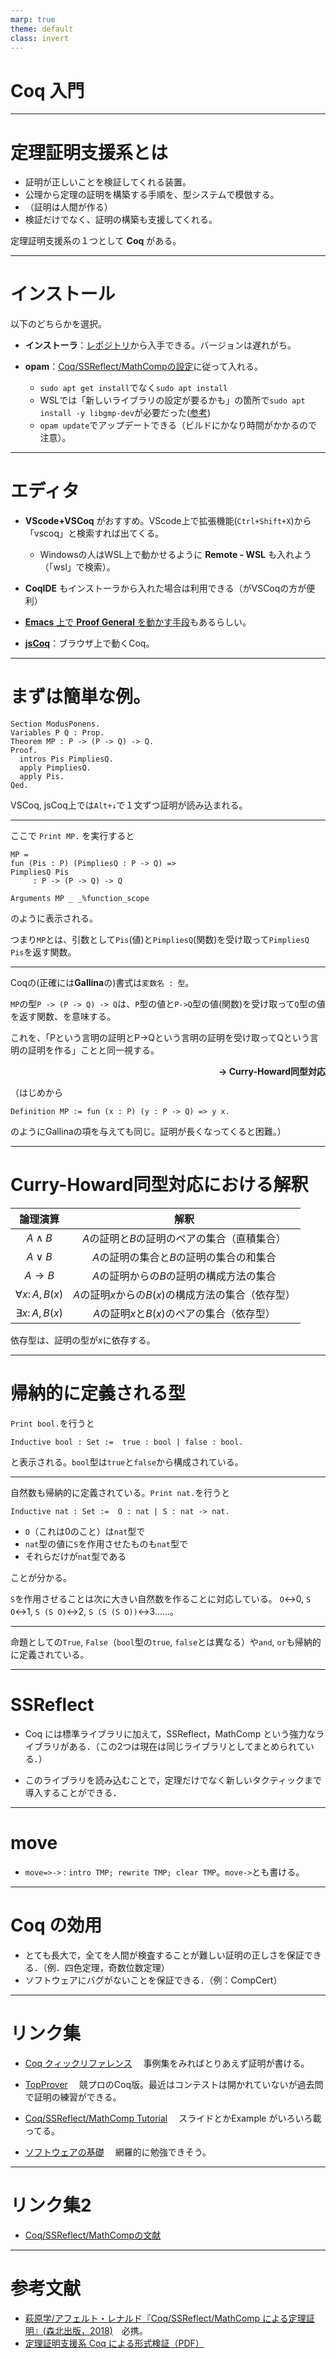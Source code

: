 ```yaml
---
marp: true
theme: default
class: invert
---
```

<style>
@import url("https://fonts.googleapis.com/css?family=Noto+Sans+JP");
section {
  font-family: "Noto Sans JP";
  background:linear-gradient(60deg, #2c4560, #23453b);
  justify-content: start;
}
</style>

# Coq 入門

---
# 定理証明支援系とは

- 証明が正しいことを検証してくれる装置。
- 公理から定理の証明を構築する手順を、型システムで模倣する。
- （証明は人間が作る）
- 検証だけでなく、証明の構築も支援してくれる。

定理証明支援系の１つとして **Coq** がある。

---
# インストール
以下のどちらかを選択。

- **インストーラ**：[レポジトリ](https://github.com/coq/platform/releases)から入手できる。バージョンは遅れがち。

- **opam**：[Coq/SSReflect/MathCompの設定](https://staff.aist.go.jp/reynald.affeldt/ssrcoq/install.html#org35ada1b)に従って入れる。
  - `sudo apt get install`でなく`sudo apt install`
  - WSLでは「新しいライブラリの設定が要るかも」の箇所で`sudo apt install -y libgmp-dev`が必要だった([参考](https://www.aise.ics.saitama-u.ac.jp/~gotoh/Coq-SSReflect-MathCompOnUbuntu2004.html))
  - `opam update`でアップデートできる（ビルドにかなり時間がかかるので注意）。

---
# エディタ

- **VScode+VSCoq** がおすすめ。VScode上で拡張機能(`Ctrl+Shift+X`)から「vscoq」と検索すれば出てくる。
  - Windowsの人はWSL上で動かせるように **Remote - WSL** も入れよう（「wsl」で検索）。

- **CoqIDE** もインストーラから入れた場合は利用できる（がVSCoqの方が便利）

- [**Emacs** 上で **Proof General** を動かす手段](https://www.aise.ics.saitama-u.ac.jp/~gotoh/Coq-SSReflect-MathCompOnUbuntu2004.html)もあるらしい。

- [**jsCoq**](https://coq.vercel.app/scratchpad.html)：ブラウザ上で動くCoq。


---
# まずは簡単な例。

```coq
Section ModusPonens.
Variables P Q : Prop.
Theorem MP : P -> (P -> Q) -> Q.
Proof.
  intros Pis PimpliesQ.
  apply PimpliesQ.
  apply Pis.
Qed.
```

VSCoq, jsCoq上では`Alt+↓`で１文ずつ証明が読み込まれる。

---
ここで `Print MP.` を実行すると
```coq
MP =
fun (Pis : P) (PimpliesQ : P -> Q) =>
PimpliesQ Pis
     : P -> (P -> Q) -> Q

Arguments MP _ _%function_scope
```
のように表示される。

つまり`MP`とは、引数として`Pis`(値)と`PimpliesQ`(関数)を受け取って`PimpliesQ Pis`を返す関数。

---
Coqの(正確には**Gallina**の)書式は`変数名 : 型`。

`MP`の型`P -> (P -> Q) -> Q`は、`P`型の値と`P->Q`型の値(関数)を受け取って`Q`型の値を返す関数、を意味する。

これを、「Pという言明の証明とP->Qという言明の証明を受け取ってQという言明の証明を作る」ことと同一視する。
<div style="text-align: right; font-weight:bold">→ Curry-Howard同型対応</div>

（はじめから
```coq
Definition MP := fun (x : P) (y : P -> Q) => y x.
```
のようにGallinaの項を与えても同じ。証明が長くなってくると困難。）


---
# Curry-Howard同型対応における解釈

|論理演算|解釈|
|:-:|:-:|
|$A\land B$|$A$の証明と$B$の証明のペアの集合（直積集合）|
|$A\lor B$|$A$の証明の集合と$B$の証明の集合の和集合|
|$A\to B$|$A$の証明からの$B$の証明の構成方法の集合|
|$\forall x\colon A, B(x)$|$A$の証明$x$からの$B(x)$の構成方法の集合（依存型）|
|$\exists x \colon A, B(x)$|$A$の証明$x$と$B(x)$のペアの集合（依存型）|

依存型は、証明の型が$x$に依存する。

---
# 帰納的に定義される型
`Print bool.`を行うと
```coq
Inductive bool : Set :=  true : bool | false : bool.
```
と表示される。`bool`型は`true`と`false`から構成されている。

---
自然数も帰納的に定義されている。`Print nat.`を行うと
```nat
Inductive nat : Set :=  O : nat | S : nat -> nat.
```
- `O`（これは$0$のこと）は`nat`型で
- `nat`型の値に`S`を作用させたものも`nat`型で
- それらだけが`nat`型である

ことが分かる。

`S`を作用させることは次に大きい自然数を作ることに対応している。
`O`↔0, `S O`↔1, `S (S O)`↔2, `S (S (S O))`↔3......。



---
命題としての`True`, `False`（`bool`型の`true`, `false`とは異なる）や`and`, `or`も帰納的に定義されている。

---
# SSReflect

- Coq には標準ライブラリに加えて，SSReflect，MathComp という強力なライブラリがある．（この2つは現在は同じライブラリとしてまとめられている．）

- このライブラリを読み込むことで，定理だけでなく新しいタクティックまで導入することができる．

---
# move
- `move=>->` : `intro TMP; rewrite TMP; clear TMP`。`move->`とも書ける。

---
# Coq の効用

- とても長大で，全てを人間が検査することが難しい証明の正しさを保証できる．（例．四色定理，奇数位数定理）
- ソフトウェアにバグがないことを保証できる．（例：CompCert）


---
# リンク集
- [Coq クィックリファレンス](https://magicant.github.io/programmingmemo/coq/)
  　事例集をみればとりあえず証明が書ける。

- [TopProver](https://top-prover.top/)
  　競プロのCoq版。最近はコンテストは開かれていないが過去問で証明の練習ができる。

- [Coq/SSReflect/MathComp Tutorial](https://staff.aist.go.jp/reynald.affeldt/ssrcoq/)
　スライドとかExample がいろいろ載ってる。

- [ソフトウェアの基礎](http://proofcafe.org/sf/toc.html)
　網羅的に勉強できそう。

---
# リンク集2
- [Coq/SSReflect/MathCompの文献](https://qiita.com/suharahiromichi/items/c6fcc3b03594cfa1796f)

---
# 参考文献

- [萩原学/アフェルト・レナルド『Coq/SSReflect/MathComp による定理証明』(森北出版，2018)](https://www.morikita.co.jp/books/mid/006241)　必携。
- [定理証明支援系 Coq による形式検証（PDF）](https://staff.aist.go.jp/reynald.affeldt/ssrcoq/coq-kyoto2015.pdf)
